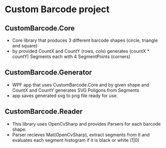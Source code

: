 # Custom Barcode project

## CustomBarcode.Core
- Core library that produces 3 different barcode shapes (circle, triangle and square)
- by provided CountX and CountY (rows, cols) generates (countX * countY) Segments each with 4 SegmentPoints (corners)


## CustomBarcode.Generator
- WPF app that uses CustomBarcode.Core and by given shape and CountX and CountY generates SVG Poligons from Segments
- app saves generated svg to png file ready for use.

## CustomBarcode.Reader
- This library uses OpenCvSharp and provides Parsers for each barcode shape.
- Parser recieves Mat(OpenCvSharp), extract segments from it and evaluates each segment histogram if it is black or white (1|0)
